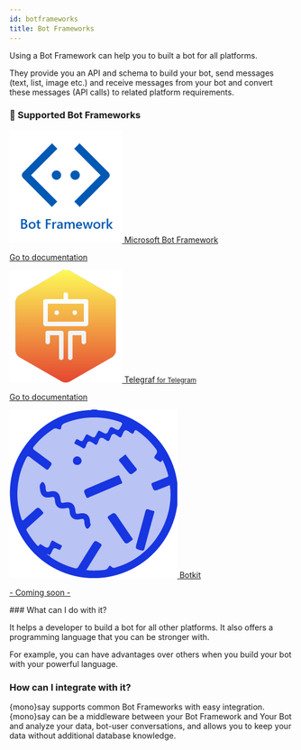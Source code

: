 ```yaml
---
id: botframeworks
title: Bot Frameworks
---
```


Using a Bot Framework can help you to built a bot for all platforms. 

They provide you an API and schema to build your bot, send messages (text, list, image etc.) and receive messages from your bot and convert these messages (API calls) to related platform requirements.

### 🤖 Supported Bot Frameworks

<div class="b-box-holder">
    <a class="b-box-item" href="msbot-get-started.html">
        <img src="/img/frameworks/bot-framework.png" />
        <span>Microsoft Bot Framework</span>
        <p><i class="fa fa-book"></i> Go to documentation</p>
    </a>
    <a class="b-box-item" href="telegraf-get-started.html">
        <img src="/img/frameworks/telegraf.png" />
        <span>Telegraf<small> for Telegram</small></span>
        <p><i class="fa fa-book"></i> Go to documentation</p>
    </a>
    <a class="b-box-item" href="#">
        <img src="/img/frameworks/botkit.png" />
        <span>Botkit</span>
        <p class="text-muted">- Coming soon -</p>
    </a>
    
</div>

### What can I do with it?

It helps a developer to build a bot for all other platforms. It also offers a programming language that you can be stronger with.

For example, you can have advantages over others when you build your bot with your powerful language.

### How can I integrate with it?

{mono}say supports common Bot Frameworks with easy integration. {mono}say can be a middleware between your Bot Framework and Your Bot and analyze your data, bot-user conversations, and allows you to keep your data without additional database knowledge.
